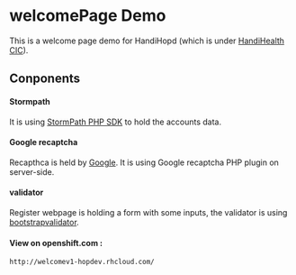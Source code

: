 welcomePage Demo
===========

This is a welcome page demo for HandiHopd (which is under [HandiHealth CIC](handihealth.org)).

## Conponents

#### Stormpath
It is using [StormPath PHP SDK](https://github.com/stormpath/stormpath-sdk-php) to hold the accounts data. 

#### Google recaptcha
Recapthca is held by [Google](http://www.google.com/recaptcha/intro/). It is using Google 
recaptcha PHP plugin on server-side.

#### validator 
Register webpage is holding a form with some inputs, the validator is using [bootstrapvalidator](http://bootstrapvalidator.com/validators/).

#### View on openshift.com : 
	
	http://welcomev1-hopdev.rhcloud.com/  

